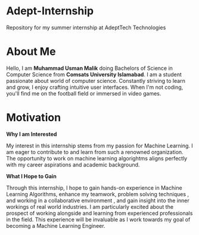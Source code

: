 # Adept-Internship
Repository for my summer internship at AdeptTech Technologies
# About Me
Hello, I am **Muhammad Usman Malik** doing Bachelors of Science in Computer Science from **Comsats University Islamabad**.
I am a student passionate about world of computer science. Constantly striving to learn and grow, I enjoy crafting intuitive user interfaces. When I'm not coding, you'll find me on the football field or immersed in video games.
# Motivation 

**Why I am Interested**

My interest in this internship stems from my passion for Machine Learning. I am eager to contribute to and learn from such a renowned organization. The opportunity to work on machine learning algorightms aligns perfectly with my career aspirations and academic background.

**What I Hope to Gain**

Through this internship, I hope to gain hands-on experience in Machine Learning Algorithms, enhance my teamwork, problem solving techniques , and working in a collaborative environment , and gain insight into the inner workings of real world industries. I am particularly excited about the prospect of working alongside and learning from experienced professionals in the field. This experience will be invaluable as I work towards my goal of becoming a Machine Learning Engineer.
